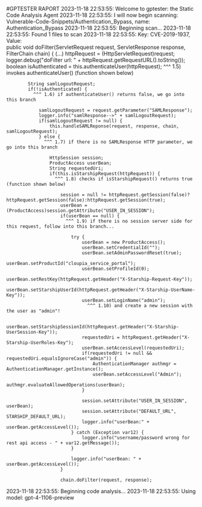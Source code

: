 #GPTESTER RAPORT
2023-11-18 22:53:55: Welcome to gptester: the Static Code Analysis Agent
2023-11-18 22:53:55: I will now begin scanning: Vulnerable-Code-Snippets/Authentication_Bypass, name: Authentication_Bypass
2023-11-18 22:53:55: Beginning scan...
2023-11-18 22:53:55: Found 1 files to scan
2023-11-18 22:53:55: Key: CVE-2019-1937, Value:  
    public void doFilter(ServletRequest request, ServletResponse response, FilterChain chain) {
      (...)
            httpRequest = (HttpServletRequest)request;
            logger.debug("doFilter url: " + httpRequest.getRequestURL().toString());
            boolean isAuthenticated = this.authenticateUser(httpRequest);
              ^^^ 1.5) invokes authenticateUser() (function shown below)
              
            String samlLogoutRequest;
            if(!isAuthenticated) {
              ^^^ 1.6) if authenticateUser() returns false, we go into this branch
              
                samlLogoutRequest = request.getParameter("SAMLResponse");
                logger.info("samlResponse-->" + samlLogoutRequest);
                if(samlLogoutRequest != null) {
                    this.handleSAMLReponse(request, response, chain, samlLogoutRequest);
                } else {
                  ^^^ 1.7) if there is no SAMLResponse HTTP parameter, we go into this branch
                  
                    HttpSession session;
                    ProductAccess userBean;
                    String requestedUri;
                    if(this.isStarshipRequest(httpRequest)) {
                      ^^^ 1.8) checks if isStarshipRequest() returns true (function shown below)
                      
                        session = null != httpRequest.getSession(false)?httpRequest.getSession(false):httpRequest.getSession(true);
                        userBean = (ProductAccess)session.getAttribute("USER_IN_SESSION");
                        if(userBean == null) {
                          ^^^ 1.9) if there is no session server side for this request, follow into this branch...
                          
                            try {
                                userBean = new ProductAccess();
                                userBean.setCredentialId("");
                                userBean.setAdminPasswordReset(true);
                                userBean.setProductId("cloupia_service_portal");
                                userBean.setProfileId(0);
                                userBean.setRestKey(httpRequest.getHeader("X-Starship-Request-Key"));
                                userBean.setStarshipUserId(httpRequest.getHeader("X-Starship-UserName-Key"));
                                userBean.setLoginName("admin");
                                  ^^^ 1.10) and create a new session with the user as "admin"!
                                  
                                userBean.setStarshipSessionId(httpRequest.getHeader("X-Starship-UserSession-Key"));
                                requestedUri = httpRequest.getHeader("X-Starship-UserRoles-Key");
                                userBean.setAccessLevel(requestedUri);
                                if(requestedUri != null && requestedUri.equalsIgnoreCase("admin")) {
                                    AuthenticationManager authmgr = AuthenticationManager.getInstance();
                                    userBean.setAccessLevel("Admin");
                                    authmgr.evaluateAllowedOperations(userBean);
                                }

                                session.setAttribute("USER_IN_SESSION", userBean);
                                session.setAttribute("DEFAULT_URL", STARSHIP_DEFAULT_URL);
                                logger.info("userBean:" + userBean.getAccessLevel());
                            } catch (Exception var12) {
                                logger.info("username/password wrong for rest api access - " + var12.getMessage());
                            }

                            logger.info("userBean: " + userBean.getAccessLevel());
                        }

                        chain.doFilter(request, response);

2023-11-18 22:53:55: Beginning code analysis...
2023-11-18 22:53:55: Using model: gpt-4-1106-preview
